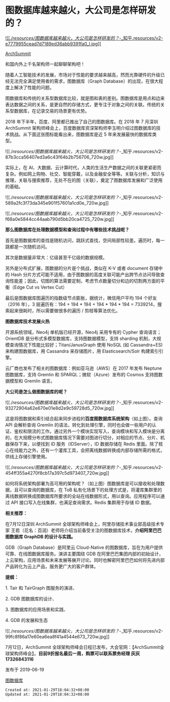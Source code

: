 
# 图数据库越来越火，大公司是怎样研发的？

[![[./_resources/图数据库越来越火，大公司是怎样研发的？_-_知乎.resources/v2-e7779955cead7d7189ed36abb9391fa0_l.jpg]]](https://www.zhihu.com/org/archsummit)

[ArchSummit](https://www.zhihu.com/org/archsummit)

和国内外上千名架构师一起聊聊架构吧！

随着人工智能技术的发展，市场对于性能的要求越来越高，然而光靠硬件的升级已经无法完全满足使用者的需求，图数据库（Graph Database）的出现，在很大程度上解决了性能的问题。

图数据库和传统的关系型数据库比较，就是图和表的差别。图数据库是用点和边来表达数据之间的关系，是更自然的存储方式，更专注于对象之间的关联。传统的关系型数据库，在记录交易的场景更有优势。

2018 年下半年，百度、阿里都已推出了自己的图数据库。在 2018 年 7 月深圳 ArchSummit 架构师峰会上，百度数据库资深架构师李玉明介绍过图数据库的技术挑战。从下面这张图标能看出来，图数据库是近 5 年来发展最快的数据库类型。

![[./_resources/图数据库越来越火，大公司是怎样研发的？_-_知乎.resources/v2-87b3cca56407ed3a6c43f64b2b756706_720w.jpg]]

实际上，在 AI、大数据、云计算时代，人类的生活生产数据之间的关联更紧密而复杂。例如网上购物、社交、智能穿戴，以及金融安全等等。关联与分析，知识与推理，关联与搜索推荐，无处不在的图（关联），奠定了图数据库发展和广泛使用的基础。

![[./_resources/图数据库越来越火，大公司是怎样研发的？_-_知乎.resources/v2-589a2fc3f73da345e901f57601a1cd0e_720w.jpg]]

![[./_resources/图数据库越来越火，大公司是怎样研发的？_-_知乎.resources/v2-f68a0e5844cc44aab790d5bb20ca4725_720w.jpg]]

**那么图数据库在处理数据模型和查询过程中有哪些技术挑战呢？**

首先是图数据库的查找是随机访问，跳跃式查找，空间局部性较差。遍历时，每一跳都是一次随机访问。

其次是数据量非常大：亿级甚至千亿级的数据规模。

另外是分布式扩展，图数据的分片是个挑战，类似在 K-V 或者 document 存储中的 Hash 分片方式可能不适用，由于图数据的高度关联可能产出跨节点访问导致查询性能差；因此，切图的算法需要定制，考虑节点数量切分和边的切割两方面的平衡（Edge Cut vs Vertex Cut）

最后是图数据库图遍历的指数级节点膨胀，据统计，微信用户平均 194 个好友（2016 年），3 层遍历有：194 + 194 \* 194 + 194 \* 194 \* 194 = 7339214，搜索起来很耗时，所以需要做很多的遍历 / 剪枝等算法优化。

**图数据库技术发展火热**

开源系统领域，Neo4j 单机版已经开源，Neo4j 采用专有的 Cypher 查询语言；OrientDB 是分布式多模型数据库，支持图数据模型，支持 sharding 机制，大规模查询情况下性能比较好；Titan/JanusGraph 使用 NoSQL (如 Cassandra+ES) 来构建图数据库，用 Cassandra 来存储图片，用 Elasticsearch/Solr 构建索引引擎。

云厂商也发布了相关的图数据库：例如亚马逊（AWS）在 2017 年发布 Neptune 图数据库，支持 Gremlin 和 SPARQL；微软（Azure）发布的 Cosmos 支持图数据模型和 Gremlin 语言。

**大公司是怎么做图数据库的呢？**

![[./_resources/图数据库越来越火，大公司是怎样研发的？_-_知乎.resources/v2-93272904a62e670e01e8d2e9c59728d5_720w.jpg]]

这是将图数据和索引结合起来同步进程的**百度图数据库系统架构**（如上图）。查询 API 会解析查询 Gremlin 的语法，转化到处理引擎，同时也会做一些用户的认证、鉴权和限流的工作。通过另外一个模块实现写入，查询模块和写入模块是分离的，在大规模分布式图数据库情况下需要对图进行切分，对相应的节点、分片、机器保存下来，以便找到 ID 服务（IDServer），ID 数据存储在 Redis 里面。除了核心在线能力之外，还有一个灌库工具，会把离线数据转换成内部存储所需的格式，供线上存储引擎使用。

![[./_resources/图数据库越来越火，大公司是怎样研发的？_-_知乎.resources/v2-454ff355a4270f8cb17a397c5d973407_720w.jpg]]

如何将系统架构部署为高可用的架构呢？（如上图）图数据库是可以接收和处理数据，且可以查询的数据库，在 ToB 私有化场景下的处理方式是，将灌库集群里的离线数据转换成图数据库所要求的全站在线数据形式，用以查询。应用程序可以通过 API 接口写入在线集群，也满足查询需求。Redis 集群用于存储 ID 数据。

**相关推荐：**

在7月12日深圳 ArchSummit 全球架构师峰会上，阿里存储技术事业部高级技术专家 王若（花名：百润）老师将介绍当前备受关注的图数据库技术，**介绍阿里巴巴图数据库 GraphDB 的设计与实践。**

GDB（Graph Database）是阿里云 Cloud-Native 的图数据库，旨在为用户提供可靠、在线图数据库服务。演讲主要围绕 GDB 在阿里巴巴集团内部的初始设计，上云架构，应用场景和未来发展等展开讨论。同时也解密阿里巴巴如何将先进内部产品转化为云上产品，服务更广大的客户群体。

**提纲：**

1\. Tair 和 TairGraph 图服务的演进、

2\. GDB 图数据库的设计、

3\. 图数据库的应用场景和实践、

4\. GDB 的发展和生态

![[./_resources/图数据库越来越火，大公司是怎样研发的？_-_知乎.resources/v2-99fc8f86a17e60ea6ea8f41a4544e673_720w.jpg]]

7月12日，ArchSummit 全球架构师峰会日程已发布，大会官网：【ArchSummit全球架构师峰会】。**目前9折报名最后一周，购票可以联系票务经理 灰灰 17326843116**

发布于 2019-06-19

[图数据库](https://www.zhihu.com/topic/20082499)

    Created at: 2021-01-29T18:04:32+08:00
    Updated at: 2021-01-29T18:04:32+08:00

